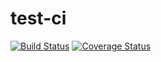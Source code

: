 # test-ci
[![Build Status](https://travis-ci.org/ordian/test-ci.svg?branch=master)](https://travis-ci.org/ordian/test-ci)
[![Coverage Status](https://coveralls.io/repos/github/ordian/test-ci/badge.svg?branch=master)](https://coveralls.io/github/ordian/test-ci?branch=master)
